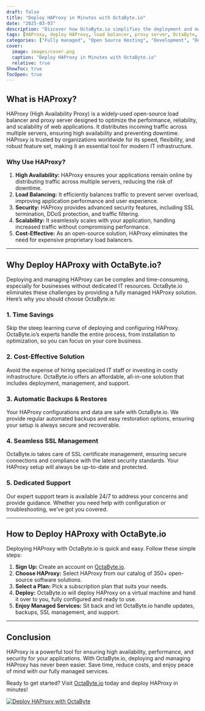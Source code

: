 ```yaml
---
draft: false
title: "Deploy HAProxy in Minutes with OctaByte.io"
date: "2025-03-03"
description: "Discover how OctaByte.io simplifies the deployment and management of HAProxy, a powerful open-source load balancer and proxy server. Learn why HAProxy is essential for modern applications and how OctaByte.io ensures a seamless, secure, and cost-effective solution for your infrastructure needs."
tags: [HAProxy, deploy HAProxy, load balancer, proxy server, OctaByte, managed HAProxy, open-source software, high availability, SSL management, automatic backups, cost-effective solutions, IT infrastructure, seamless deployment, managed services, open-source load balancer]
categories: ["Fully managed", "Open Source Hosting", "Development", "Dev Ops", "HAProxy"]
cover:
  image: images/cover.png
  caption: "Deploy HAProxy in Minutes with OctaByte.io"
  relative: true
ShowToc: true
TocOpen: true
---
```



## What is HAProxy?

HAProxy (High Availability Proxy) is a widely-used open-source load balancer and proxy server designed to optimize the performance, reliability, and scalability of web applications. It distributes incoming traffic across multiple servers, ensuring high availability and preventing downtime. HAProxy is trusted by organizations worldwide for its speed, flexibility, and robust feature set, making it an essential tool for modern IT infrastructure.

### Why Use HAProxy?

1. **High Availability:** HAProxy ensures your applications remain online by distributing traffic across multiple servers, reducing the risk of downtime.
2. **Load Balancing:** It efficiently balances traffic to prevent server overload, improving application performance and user experience.
3. **Security:** HAProxy provides advanced security features, including SSL termination, DDoS protection, and traffic filtering.
4. **Scalability:** It seamlessly scales with your application, handling increased traffic without compromising performance.
5. **Cost-Effective:** As an open-source solution, HAProxy eliminates the need for expensive proprietary load balancers.

---

## Why Deploy HAProxy with OctaByte.io?

Deploying and managing HAProxy can be complex and time-consuming, especially for businesses without dedicated IT resources. OctaByte.io eliminates these challenges by providing a fully managed HAProxy solution. Here’s why you should choose OctaByte.io:

### 1. **Time Savings**
Skip the steep learning curve of deploying and configuring HAProxy. OctaByte.io’s experts handle the entire process, from installation to optimization, so you can focus on your core business.

### 2. **Cost-Effective Solution**
Avoid the expense of hiring specialized IT staff or investing in costly infrastructure. OctaByte.io offers an affordable, all-in-one solution that includes deployment, management, and support.

### 3. **Automatic Backups & Restores**
Your HAProxy configurations and data are safe with OctaByte.io. We provide regular automated backups and easy restoration options, ensuring your setup is always secure and recoverable.

### 4. **Seamless SSL Management**
OctaByte.io takes care of SSL certificate management, ensuring secure connections and compliance with the latest security standards. Your HAProxy setup will always be up-to-date and protected.

### 5. **Dedicated Support**
Our expert support team is available 24/7 to address your concerns and provide guidance. Whether you need help with configuration or troubleshooting, we’ve got you covered.

---

## How to Deploy HAProxy with OctaByte.io

Deploying HAProxy with OctaByte.io is quick and easy. Follow these simple steps:

1. **Sign Up:** Create an account on [OctaByte.io](https://octabyte.io).
2. **Choose HAProxy:** Select HAProxy from our catalog of 350+ open-source software solutions.
3. **Select a Plan:** Pick a subscription plan that suits your needs.
4. **Deploy:** OctaByte.io will deploy HAProxy on a virtual machine and hand it over to you, fully configured and ready to use.
5. **Enjoy Managed Services:** Sit back and let OctaByte.io handle updates, backups, SSL management, and support.

---

## Conclusion

HAProxy is a powerful tool for ensuring high availability, performance, and security for your applications. With OctaByte.io, deploying and managing HAProxy has never been easier. Save time, reduce costs, and enjoy peace of mind with our fully managed services. 

Ready to get started? Visit [OctaByte.io](https://octabyte.io) today and deploy HAProxy in minutes!

[![Deploy HAProxy with OctaByte](/images/deploy-on-octabyte.png)](https://octabyte.io/fully-managed-open-source-services/development/dev-ops/haproxy)